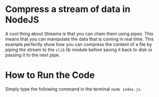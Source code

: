 # Compress a stream of data in NodeJS

A cool thing about Streams is that you can chain them using pipes. This means that you can manipulate the data that is coming in real time. This example perfectly show how you can compress the content of a file by piping the stream to the `zlib` lib module before saving it back to disk or passing it to the next pipe.

# How to Run the Code

Simply type the following command in the terminal `node index.js`.
